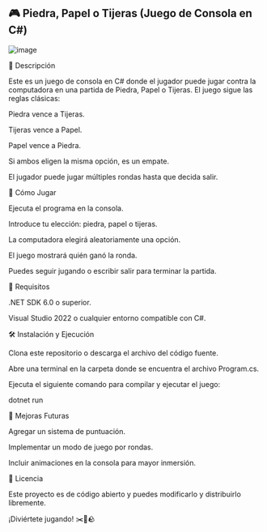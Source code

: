 ## 🎮 Piedra, Papel o Tijeras (Juego de Consola en C#)

![image](https://github.com/user-attachments/assets/25728586-8a34-46e9-9a4e-8a903bb54ebc)

📌 Descripción

Este es un juego de consola en C# donde el jugador puede jugar contra la computadora en una partida de Piedra, Papel o Tijeras. El juego sigue las reglas clásicas:

Piedra vence a Tijeras.

Tijeras vence a Papel.

Papel vence a Piedra.

Si ambos eligen la misma opción, es un empate.

El jugador puede jugar múltiples rondas hasta que decida salir.

🚀 Cómo Jugar

Ejecuta el programa en la consola.

Introduce tu elección: piedra, papel o tijeras.

La computadora elegirá aleatoriamente una opción.

El juego mostrará quién ganó la ronda.

Puedes seguir jugando o escribir salir para terminar la partida.

📂 Requisitos

.NET SDK 6.0 o superior.

Visual Studio 2022 o cualquier entorno compatible con C#.

🛠️ Instalación y Ejecución

Clona este repositorio o descarga el archivo del código fuente.

Abre una terminal en la carpeta donde se encuentra el archivo Program.cs.

Ejecuta el siguiente comando para compilar y ejecutar el juego:

dotnet run

🔧 Mejoras Futuras

Agregar un sistema de puntuación.

Implementar un modo de juego por rondas.

Incluir animaciones en la consola para mayor inmersión.

📜 Licencia

Este proyecto es de código abierto y puedes modificarlo y distribuirlo libremente.

¡Diviértete jugando! ✂️📄🪨
